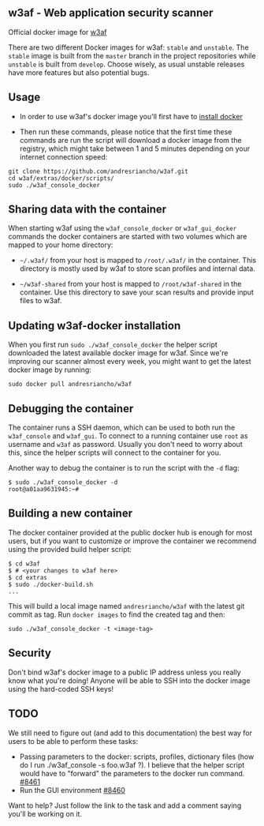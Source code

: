## w3af - Web application security scanner
Official docker image for [w3af](http://w3af.org/)

There are two different Docker images for w3af: `stable` and `unstable`. The
`stable` image is built from the `master` branch in the project repositories while
`unstable` is built from `develop`. Choose wisely, as usual unstable releases have
more features but also potential bugs.

## Usage

 * In order to use w3af's docker image you'll first have to
 [install docker](http://docs.docker.com/installation/)
 
 * Then run these commands, please notice that the first time these commands are
 run the script will download a docker image from the registry, which might take
 between 1 and 5 minutes depending on your internet connection speed:

```
git clone https://github.com/andresriancho/w3af.git
cd w3af/extras/docker/scripts/
sudo ./w3af_console_docker
```

## Sharing data with the container

When starting w3af using the `w3af_console_docker` or `w3af_gui_docker` commands
the docker containers are started with two volumes which are mapped to your
home directory:

 * `~/.w3af/` from your host is mapped to `/root/.w3af/` in the container.
 This directory is mostly used by w3af to store scan profiles and internal data.
 
 * `~/w3af-shared` from your host is mapped to `/root/w3af-shared` in the container.
 Use this directory to save your scan results and provide input files to w3af.

## Updating w3af-docker installation

When you first run `sudo ./w3af_console_docker` the helper script downloaded the
latest available docker image for w3af. Since we're improving our scanner almost
every week, you might want to get the latest docker image by running:

```
sudo docker pull andresriancho/w3af
```

## Debugging the container

The container runs a SSH daemon, which can be used to both run the `w3af_console`
and `w3af_gui`. To connect to a running container use `root` as username and
`w3af` as password. Usually you don't need to worry about this, since the helper
scripts will connect to the container for you.

Another way to debug the container is to run the script with the `-d` flag: 
```
$ sudo ./w3af_console_docker -d
root@a01aa9631945:~# 
```

## Building a new container

The docker container provided at the public docker hub is enough for most users,
but if you want to customize or improve the container we recommend using the
provided build helper script:

```
$ cd w3af
$ # <your changes to w3af here>
$ cd extras
$ sudo ./docker-build.sh
...
```

This will build a local image named `andresriancho/w3af` with the latest git
commit as tag. Run `docker images` to find the created tag and then:

```
sudo ./w3af_console_docker -t <image-tag>
```

## Security

Don't bind w3af's docker image to a public IP address unless you really know
what you're doing! Anyone will be able to SSH into the docker image using the
hard-coded SSH keys! 

## TODO

We still need to figure out (and add to this documentation) the best way for
users to be able to perform these tasks:
 
 * Passing parameters to the docker: scripts, profiles, dictionary files
   (how do I run ./w3af_console -s foo.w3af ?). I believe that the helper script
   would have to "forward" the parameters to the docker run command.
   [#8461](https://github.com/andresriancho/w3af/issues/8461)
 * Run the GUI environment [#8460](https://github.com/andresriancho/w3af/issues/8460)

Want to help? Just follow the link to the task and add a comment saying you'll
be working on it.